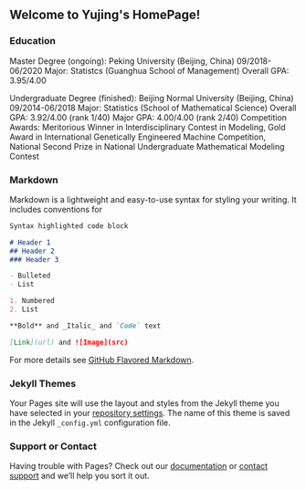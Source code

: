 ## Welcome to Yujing's HomePage!

### Education
Master Degree (ongoing): Peking University (Beijing, China) 09/2018-06/2020
Major: Statistcs (Guanghua School of Management)
Overall GPA: 3.95/4.00

Undergraduate Degree (finished): Beijing Normal University (Beijing, China) 09/2014-06/2018
Major: Statistics (School of Mathematical Science)
Overall GPA: 3.92/4.00 (rank 1/40)
Major GPA: 4.00/4.00 (rank 2/40)
Competition Awards: Meritorious Winner in Interdisciplinary Contest in Modeling, Gold Award in International
Genetically Engineered Machine Competition, National Second Prize in National Undergraduate Mathematical
Modeling Contest

### Markdown

Markdown is a lightweight and easy-to-use syntax for styling your writing. It includes conventions for

```markdown
Syntax highlighted code block

# Header 1
## Header 2
### Header 3

- Bulleted
- List

1. Numbered
2. List

**Bold** and _Italic_ and `Code` text

[Link](url) and ![Image](src)
```

For more details see [GitHub Flavored Markdown](https://guides.github.com/features/mastering-markdown/).

### Jekyll Themes

Your Pages site will use the layout and styles from the Jekyll theme you have selected in your [repository settings](https://github.com/Jane-Gauss/Yujing-Homepage/settings). The name of this theme is saved in the Jekyll `_config.yml` configuration file.

### Support or Contact

Having trouble with Pages? Check out our [documentation](https://help.github.com/categories/github-pages-basics/) or [contact support](https://github.com/contact) and we’ll help you sort it out.
